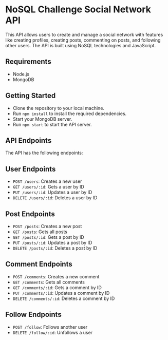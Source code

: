 # NoSQL Challenge Social Network API

This API allows users to create and manage a social network with features like creating profiles, creating posts, commenting on posts, and following other users. The API is built using NoSQL technologies and JavaScript.

## Requirements
- Node.js
- MongoDB

## Getting Started

- Clone the repository to your local machine.
- Run `npm install` to install the required dependencies.
- Start your MongoDB server.
- Run `npm start` to start the API server.

## API Endpoints

The API has the following endpoints:

## User Endpoints

- `POST /users`: Creates a new user
- `GET /users/:id`: Gets a user by ID
- `PUT /users/:id`: Updates a user by ID
- `DELETE /users/:id`: Deletes a user by ID

## Post Endpoints

- `POST /posts`: Creates a new post
- `GET /posts`: Gets all posts
- `GET /posts/:id`: Gets a post by ID
- `PUT /posts/:id`: Updates a post by ID
- `DELETE /posts/:id`: Deletes a post by ID

## Comment Endpoints

- `POST /comments`: Creates a new comment
- `GET /comments`: Gets all comments
- `GET /comments/:id`: Gets a comment by ID
- `PUT /comments/:id`: Updates a comment by ID
- `DELETE /comments/:id`: Deletes a comment by ID

## Follow Endpoints

- `POST /follow`: Follows another user
- `DELETE /follow/:id`: Unfollows a user